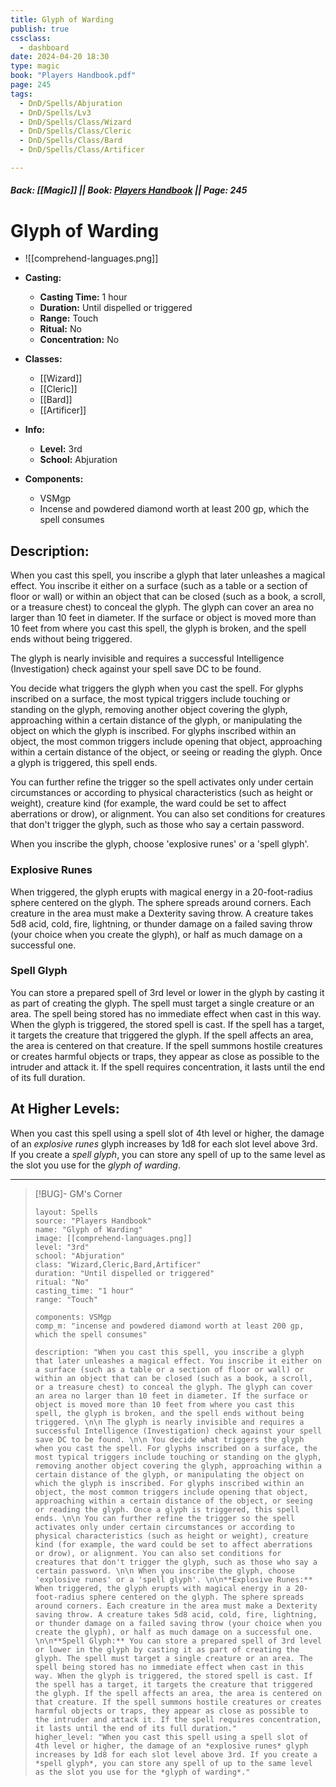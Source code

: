 ```yaml
---
title: Glyph of Warding
publish: true
cssclass:
  - dashboard
date: 2024-04-20 18:30
type: magic
book: "Players Handbook.pdf"
page: 245
tags:
  - DnD/Spells/Abjuration
  - DnD/Spells/Lv3
  - DnD/Spells/Class/Wizard
  - DnD/Spells/Class/Cleric
  - DnD/Spells/Class/Bard
  - DnD/Spells/Class/Artificer

---
```


##### Back: [[Magic]] || Book: [Players Handbook](https://drive.google.com/drive/folders/1O5bhpYizcIT5xxAoLOuzCRht_PVS7VSG?usp=sharing) || Page: 245

# Glyph of Warding
- ![[comprehend-languages.png]]
- **Casting:**
    - **Casting Time:** 1 hour
    - **Duration:** Until dispelled or triggered
    - **Range:** Touch
    - **Ritual:** No
    - **Concentration:** No
- **Classes:**
    - [[Wizard]]
    - [[Cleric]]
    - [[Bard]]
    - [[Artificer]]

- **Info:**
    - **Level:** 3rd
    - **School:** Abjuration
- **Components:**
    - VSMgp
    - Incense and powdered diamond worth at least 200 gp, which the spell consumes

## Description:
When you cast this spell, you inscribe a glyph that later unleashes a magical effect. You inscribe it either on a surface (such as a table or a section of floor or wall) or within an object that can be closed (such as a book, a scroll, or a treasure chest) to conceal the glyph. The glyph can cover an area no larger than 10 feet in diameter. If the surface or object is moved more than 10 feet from where you cast this spell, the glyph is broken, and the spell ends without being triggered. 

 The glyph is nearly invisible and requires a successful Intelligence (Investigation) check against your spell save DC to be found. 

 You decide what triggers the glyph when you cast the spell. For glyphs inscribed on a surface, the most typical triggers include touching or standing on the glyph, removing another object covering the glyph, approaching within a certain distance of the glyph, or manipulating the object on which the glyph is inscribed. For glyphs inscribed within an object, the most common triggers include opening that object, approaching within a certain distance of the object, or seeing or reading the glyph. Once a glyph is triggered, this spell ends. 

 You can further refine the trigger so the spell activates only under certain circumstances or according to physical characteristics (such as height or weight), creature kind (for example, the ward could be set to affect aberrations or drow), or alignment. You can also set conditions for creatures that don't trigger the glyph, such as those who say a certain password. 

 When you inscribe the glyph, choose 'explosive runes' or a 'spell glyph'. 

### Explosive Runes
When triggered, the glyph erupts with magical energy in a 20-foot-radius sphere centered on the glyph. The sphere spreads around corners. Each creature in the area must make a Dexterity saving throw. A creature takes 5d8 acid, cold, fire, lightning, or thunder damage on a failed saving throw (your choice when you create the glyph), or half as much damage on a successful one. 

### Spell Glyph
You can store a prepared spell of 3rd level or lower in the glyph by casting it as part of creating the glyph. The spell must target a single creature or an area. The spell being stored has no immediate effect when cast in this way. When the glyph is triggered, the stored spell is cast. If the spell has a target, it targets the creature that triggered the glyph. If the spell affects an area, the area is centered on that creature. If the spell summons hostile creatures or creates harmful objects or traps, they appear as close as possible to the intruder and attack it. If the spell requires concentration, it lasts until the end of its full duration.

## At Higher Levels:
When you cast this spell using a spell slot of 4th level or higher, the damage of an *explosive runes* glyph increases by 1d8 for each slot level above 3rd. If you create a *spell glyph*, you can store any spell of up to the same level as the slot you use for the *glyph of warding*.

---

> [!BUG]- GM's Corner
>
> ```statblock
> layout: Spells
> source: "Players Handbook"
> name: "Glyph of Warding"
> image: [[comprehend-languages.png]]
> level: "3rd"
> school: "Abjuration"
> class: "Wizard,Cleric,Bard,Artificer"
> duration: "Until dispelled or triggered"
> ritual: "No"
> casting_time: "1 hour"
> range: "Touch"
>
> components: VSMgp
> comp_m: "incense and powdered diamond worth at least 200 gp, which the spell consumes"
>
> description: "When you cast this spell, you inscribe a glyph that later unleashes a magical effect. You inscribe it either on a surface (such as a table or a section of floor or wall) or within an object that can be closed (such as a book, a scroll, or a treasure chest) to conceal the glyph. The glyph can cover an area no larger than 10 feet in diameter. If the surface or object is moved more than 10 feet from where you cast this spell, the glyph is broken, and the spell ends without being triggered. \n\n The glyph is nearly invisible and requires a successful Intelligence (Investigation) check against your spell save DC to be found. \n\n You decide what triggers the glyph when you cast the spell. For glyphs inscribed on a surface, the most typical triggers include touching or standing on the glyph, removing another object covering the glyph, approaching within a certain distance of the glyph, or manipulating the object on which the glyph is inscribed. For glyphs inscribed within an object, the most common triggers include opening that object, approaching within a certain distance of the object, or seeing or reading the glyph. Once a glyph is triggered, this spell ends. \n\n You can further refine the trigger so the spell activates only under certain circumstances or according to physical characteristics (such as height or weight), creature kind (for example, the ward could be set to affect aberrations or drow), or alignment. You can also set conditions for creatures that don't trigger the glyph, such as those who say a certain password. \n\n When you inscribe the glyph, choose 'explosive runes' or a 'spell glyph'. \n\n**Explosive Runes:** When triggered, the glyph erupts with magical energy in a 20-foot-radius sphere centered on the glyph. The sphere spreads around corners. Each creature in the area must make a Dexterity saving throw. A creature takes 5d8 acid, cold, fire, lightning, or thunder damage on a failed saving throw (your choice when you create the glyph), or half as much damage on a successful one. \n\n**Spell Glyph:** You can store a prepared spell of 3rd level or lower in the glyph by casting it as part of creating the glyph. The spell must target a single creature or an area. The spell being stored has no immediate effect when cast in this way. When the glyph is triggered, the stored spell is cast. If the spell has a target, it targets the creature that triggered the glyph. If the spell affects an area, the area is centered on that creature. If the spell summons hostile creatures or creates harmful objects or traps, they appear as close as possible to the intruder and attack it. If the spell requires concentration, it lasts until the end of its full duration."
> higher_level: "When you cast this spell using a spell slot of 4th level or higher, the damage of an *explosive runes* glyph increases by 1d8 for each slot level above 3rd. If you create a *spell glyph*, you can store any spell of up to the same level as the slot you use for the *glyph of warding*."
> ```
